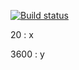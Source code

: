 [![Build status](https://ci.appveyor.com/api/projects/status/pm36751cem8dnpo3?svg=true)](https://ci.appveyor.com/project/Sergei37964/autotestingdz5-2-xuat2)

20 : x 

3600 : y